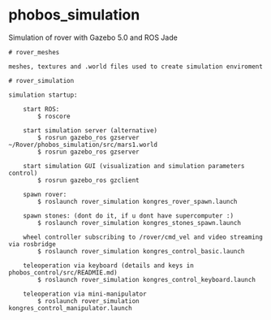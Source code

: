 # phobos_simulation

Simulation of rover with Gazebo 5.0 and ROS Jade

    # rover_meshes

    meshes, textures and .world files used to create simulation enviroment

    # rover_simulation

    simulation startup:

        start ROS:
            $ roscore

        start simulation server (alternative)  
            $ rosrun gazebo_ros gzserver ~/Rover/phobos_simulation/src/mars1.world
            $ rosrun gazebo_ros gzserver

        start simulation GUI (visualization and simulation parameters control)
            $ rosrun gazebo_ros gzclient

        spawn rover:
            $ roslaunch rover_simulation kongres_rover_spawn.launch

        spawn stones: (dont do it, if u dont have supercomputer :)
            $ roslaunch rover_simulation kongres_stones_spawn.launch

        wheel controller subscribing to /rover/cmd_vel and video streaming via rosbridge
            $ roslaunch rover_simulation kongres_control_basic.launch

        teleoperation via keyboard (details and keys in phobos_control/src/READMIE.md)
            $ roslaunch rover_simulation kongres_control_keyboard.launch

        teleoperation via mini-manipulator
            $ roslaunch rover_simulation kongres_control_manipulator.launch

